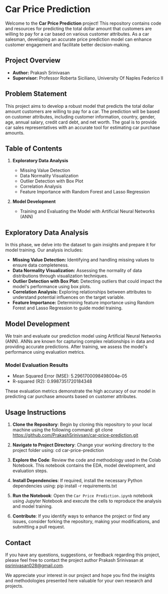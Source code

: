 # Car Price Prediction

Welcome to the **Car Price Prediction** project! This repository contains code and resources for predicting the total dollar amount that customers are willing to pay for a car based on various customer attributes. As a car salesman, developing an accurate price prediction model can enhance customer engagement and facilitate better decision-making.

## Project Overview

- **Author:** Prakash Srinivasan
- **Supervisor:** Professor Roberta Siciliano, University Of Naples Federico II

## Problem Statement

This project aims to develop a robust model that predicts the total dollar amount customers are willing to pay for a car. The prediction will be based on customer attributes, including customer information, country, gender, age, annual salary, credit card debt, and net worth. The goal is to provide car sales representatives with an accurate tool for estimating car purchase amounts.

## Table of Contents

1. **Exploratory Data Analysis**
   - Missing Value Detection
   - Data Normality Visualization
   - Outlier Detection with Box Plot
   - Correlation Analysis
   - Feature Importance with Random Forest and Lasso Regression

2. **Model Development**
   - Training and Evaluating the Model with Artificial Neural Networks (ANN)

## Exploratory Data Analysis

In this phase, we delve into the dataset to gain insights and prepare it for model training. Our analysis includes:

- **Missing Value Detection:** Identifying and handling missing values to ensure data completeness.
- **Data Normality Visualization:** Assessing the normality of data distributions through visualization techniques.
- **Outlier Detection with Box Plot:** Detecting outliers that could impact the model's performance using box plots.
- **Correlation Analysis:** Exploring relationships between attributes to understand potential influences on the target variable.
- **Feature Importance:** Determining feature importance using Random Forest and Lasso Regression to guide model training.

## Model Development

We train and evaluate our prediction model using Artificial Neural Networks (ANN). ANNs are known for capturing complex relationships in data and providing accurate predictions. After training, we assess the model's performance using evaluation metrics.

### Model Evaluation Results

- Mean Squared Error (MSE): 5.2961700098498004e-05
- R-squared (R2): 0.9987351720184348

These evaluation metrics demonstrate the high accuracy of our model in predicting car purchase amounts based on customer attributes.

## Usage Instructions

1. **Clone the Repository**: Begin by cloning this repository to your local machine using the following command:
   git clone https://github.com/PrakashSrinivsan/car-price-prediction.git
2. **Navigate to Project Directory**: Change your working directory to the project folder using:
   cd car-price-prediction
3. **Explore the Code**: Review the code and methodology used in the Colab Notebook. This notebook contains the EDA, model development, and evaluation steps.
4. **Install Dependencies**: If required, install the necessary Python dependencies using:
   pip install -r requirements.txt
5. **Run the Notebook**: Open the `Car Price Prediction.ipynb` notebook using Jupyter Notebook and execute the cells to reproduce the analysis and model training.

6. **Contribute**: If you identify ways to enhance the project or find any issues, consider forking the repository, making your modifications, and submitting a pull request.

## Contact

If you have any questions, suggestions, or feedback regarding this project, please feel free to contact the project author Prakash Srinivasan at psrinivasan028@gmail.com.

We appreciate your interest in our project and hope you find the insights and methodologies presented here valuable for your own research and projects.





